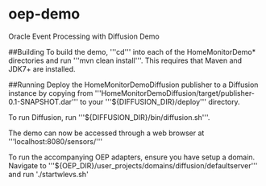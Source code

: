 # oep-demo
Oracle Event Processing with Diffusion Demo

##Building
To build the demo, '''cd''' into each of the HomeMonitorDemo* directories and run '''mvn clean install'''. This requires that Maven and JDK7+ are installed.

##Running
Deploy the HomeMonitorDemoDiffusion publisher to a Diffusion instance by copying from '''HomeMonitorDemoDiffusion/target/publisher-0.1-SNAPSHOT.dar''' to your '''${DIFFUSION_DIR}/deploy''' directory.

To run Diffusion, run '''${DIFFUSION_DIR}/bin/diffusion.sh'''.

The demo can now be accessed through a web browser at '''localhost:8080/sensors/'''

To run the accompanying OEP adapters, ensure you have setup a domain. Navigate to '''${OEP_DIR}/user_projects/domains/diffusion/defaultserver''' and run './startwlevs.sh'
